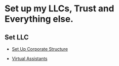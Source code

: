 # Set up my LLCs, Trust and Everything else.

## Set LLC

- [Set Up Corporate Structure](https://www.primecorporateservices.com/abc-v2/)

- [Virtual Assistants](https://startvirtual.com/)
